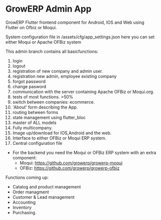 # GrowERP Admin App

GrowERP Flutter frontend component for Android, IOS and Web using Flutter on Ofbiz or Moqui.

System configuration file in /assets/cfg/app_settings.json
here you can set either Moqui or Apache OFBiz system

This admin branch contains all basicfunctions:

1. login
2. logout
3. registration of new company and admin user.
4. registration new admin, employee existing company
5. forgot password
6. change pasword
7. communication with the server containing Apache OFBiz or Moqui.org.
8. tests of most functions. >50%
9. switch between companies: ecommerce.
10. 'About' form describing the App.
11. routing between forms
12. state management using flutter_bloc
13. master of ALL models
14. Fully multicompany.
15. Image up/download for IOS,Android and the web.
16. Interface to either OFBiz or Moqui ERP system.
17. Central configuration file

* For the backend you need the Moqui or OFBiz ERP system
  with an extra component:
  - Moqui:  https://github.com/growerp/growerp-moqui
  - OFBiz:  https://github.com/growerp/growerp-ofbiz

Functions coming up:
* Catalog and product management
* Order managment
* Customer & Lead management
* Accounting
* Inventory
* Purchasing.
